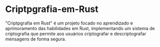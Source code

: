 # Criptpgrafia-em-Rust
"Criptpgrafia em Rust" é um projeto focado no aprendizado e aprimoramento das habilidades em Rust, implementando um sistema de criptografia que permite aos usuários criptografar e descriptografar mensagens de forma segura.
